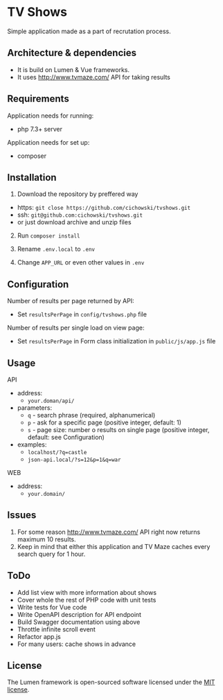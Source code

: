 # TV Shows
Simple application made as a part of recrutation process.
 
## Architecture & dependencies

- It is build on Lumen & Vue frameworks.
- It uses http://www.tvmaze.com/ API for taking results

## Requirements

Application needs for running:
- php 7.3+ server

Application needs for set up:
- composer

## Installation

1. Download the repository by preffered way

- https: `git close https://github.com/cichowski/tvshows.git`
- ssh: `git@github.com:cichowski/tvshows.git`
- or just download archive and unzip files
 
2. Run `composer install`

3. Rename `.env.local` to `.env`

4. Change `APP_URL` or even other values in `.env`

## Configuration

Number of results per page returned by API:
- Set `resultsPerPage` in `config/tvshows.php` file

Number of results per single load on view page:
- Set `resultsPerPage` in Form class initialization in `public/js/app.js` file 

## Usage

API
- address:
    - `your.doman/api/`
- parameters:
    - `q` - search phrase (required, alphanumerical)
    - `p` - ask for a specific page (positive integer, default: 1)
    - `s` - page size: number o results on single page (positive integer, default: see Configuration)
- examples:
    - `localhost/?q=castle`
    - `json-api.local/?s=12&p=1&q=war`    
    
WEB
- address:
    - `your.domain/`    

## Issues

1. For some reason http://www.tvmaze.com/ API right now returns maximum 10 results.
2. Keep in mind that either this application and TV Maze caches every search query for 1 hour.

## ToDo

* Add list view with more information about shows 
* Cover whole the rest of PHP code with unit tests 
* Write tests for Vue code
* Write OpenAPI description for API endpoint
* Build Swagger documentation using above
* Throttle infinite scroll event
* Refactor app.js
* For many users: cache shows in advance 

## License

The Lumen framework is open-sourced software licensed under the [MIT license](https://opensource.org/licenses/MIT).
